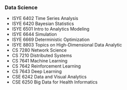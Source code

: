 ### Data Science

- ISYE 6402 Time Series Analysis
- ISYE 6420 Bayesian Statistics
- ISYE 6501 Intro to Analytics Modeling
- ISYE 6644 Simulation
- ISYE 6669 Deterministic Optimization
- ISYE 8803 Topics on High-Dimensional Data Analytic
- CS 7280 Network Science
- CS 7210 Distributed Systems
- CS 7641 Machine Learning
- CS 7642 Reinforcement Learning
- CS 7643 Deep Learning
- CSE 6242 Data and Visual Analytics
- CSE 6250 Big Data for Health Informatics